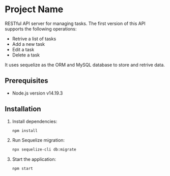# Project Name

RESTful API server for managing tasks. The first version of this API supports the following operations:

- Retrive a list of tasks
- Add a new task
- Edit a task
- Delete a task

It uses sequelize as the ORM and MySQL database to store and retrive data.

## Prerequisites

- Node.js version v14.19.3

## Installation

1. Install dependencies:

   ```bash
   npm install
   ```

2. Run Sequelize migration:
    ```bash
    npx sequelize-cli db:migrate
    ```

3. Start the application:

    ```bash
    npm start
    ```

